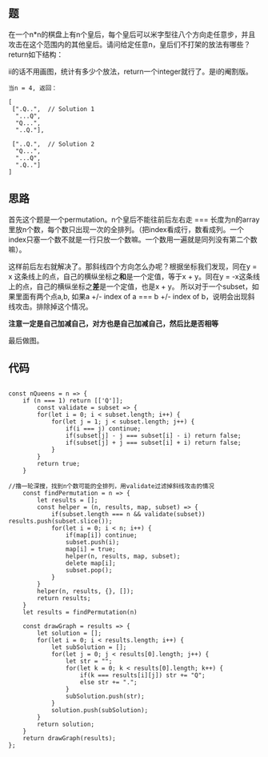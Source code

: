 ## 题

在一个n*n的棋盘上有n个皇后，每个皇后可以米字型往八个方向走任意步，并且攻击在这个范围内的其他皇后。请问给定任意n，皇后们不打架的放法有哪些？ return如下结构：

ii的话不用画图，统计有多少个放法，return一个integer就行了。是i的阉割版。
```
当n = 4, 返回：

[
 [".Q..",  // Solution 1
  "...Q",
  "Q...",
  "..Q."],

 ["..Q.",  // Solution 2
  "Q...",
  "...Q",
  ".Q.."]
]

```

## 思路

首先这个题是一个permutation。n个皇后不能往前后左右走 === 长度为n的array里放n个数，每个数只出现一次的全排列。（把index看成行，数看成列。一个index只塞一个数不就是一行只放一个数嘛。一个数用一遍就是同列没有第二个数嘛）。

这样前后左右就解决了。那斜线四个方向怎么办呢？根据坐标我们发现，同在y = x 这条线上的点，自己的横纵坐标之**和**是一个定值，等于x + y。同在y = -x这条线上的点，自己的横纵坐标之**差**是一个定值，也是x + y。
所以对于一个subset，如果里面有两个点a,b, 如果a +/- index of a === b +/- index of b，说明会出现斜线攻击。排除掉这个情况。


**注意一定是自己加减自己，对方也是自己加减自己，然后比是否相等**

最后做图。


## 代码

```

const nQueens = n => {
	if (n === 1) return [['Q']];
		const validate = subset => {
		for(let i = 0; i < subset.length; i++) {
			for(let j = 1; j < subset.length; j++) {
				if(i === j) continue;
				if(subset[j] - j === subset[i] - i) return false;
				if(subset[j] + j === subset[i] + i) return false;
			}
		}
		return true; 
	}
 
//撸一轮深搜，找到n个数可能的全排列，用validate过滤掉斜线攻击的情况
	const findPermutation = n => {
		let results = [];
		const helper = (n, results, map, subset) => {
			if(subset.length === n && validate(subset)) results.push(subset.slice());
			for(let i = 0; i < n; i++) {
				if(map[i]) continue;
				subset.push(i);
				map[i] = true;
				helper(n, results, map, subset);
				delete map[i];
				subset.pop();
			}
		}
		helper(n, results, {}, []);
		return results;
	}
	let results = findPermutation(n)
	
	const drawGraph = results => {
		let solution = [];
		for(let i = 0; i < results.length; i++) {
			let subSolution = [];
			for(let j = 0; j < results[0].length; j++) {
				let str = "";
				for(let k = 0; k < results[0].length; k++) {
					if(k === results[i][j]) str += "Q";
					else str += ".";	
				}
				subSolution.push(str);
			}
			solution.push(subSolution);
		}
		return solution;
	}
	return drawGraph(results);
};


```
